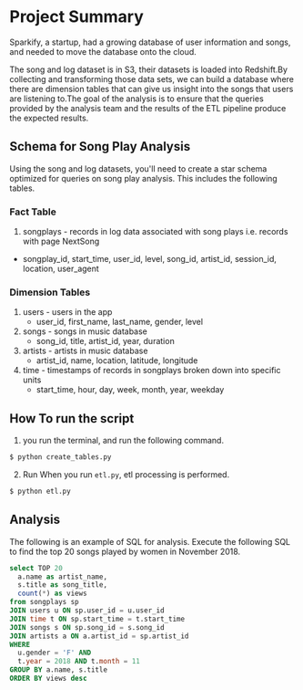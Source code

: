 # Project Summary
Sparkify, a startup, had a growing database of user information and songs, and needed to move the database onto the cloud.

The song and log dataset is in S3, their datasets is loaded into Redshift.By collecting and transforming those data sets, we can build a database where there are dimension tables that can give us insight into the songs that users are listening to.The goal of the analysis is to ensure that the queries provided by the analysis team and the results of the ETL pipeline produce the expected results.

## Schema for Song Play Analysis
Using the song and log datasets, you'll need to create a star schema optimized for queries on song play analysis. This includes the following tables.

### Fact Table
1. songplays - records in log data associated with song plays i.e. records with page NextSong
* songplay_id, start_time, user_id, level, song_id, artist_id, session_id, location, user_agent

### Dimension Tables
1. users - users in the app
    * user_id, first_name, last_name, gender, level
2. songs - songs in music database
    * song_id, title, artist_id, year, duration
3. artists - artists in music database
    * artist_id, name, location, latitude, longitude
4. time - timestamps of records in songplays broken down into specific units
    * start_time, hour, day, week, month, year, weekday

## How To run the script

1. you run the terminal, and run the following command.

```python
$ python create_tables.py
```

2. Run When you run `etl.py`, etl processing is performed.

```python
$ python etl.py
```

## Analysis
The following is an example of SQL for analysis.
Execute the following SQL to find the top 20 songs played by women in November 2018.

```sql
select TOP 20 
  a.name as artist_name,
  s.title as song_title,
  count(*) as views
from songplays sp
JOIN users u ON sp.user_id = u.user_id
JOIN time t ON sp.start_time = t.start_time
JOIN songs s ON sp.song_id = s.song_id
JOIN artists a ON a.artist_id = sp.artist_id
WHERE
  u.gender = 'F' AND
  t.year = 2018 AND t.month = 11
GROUP BY a.name, s.title
ORDER BY views desc
```